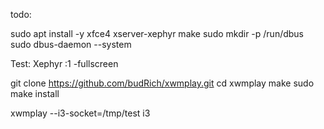 todo:

sudo apt install -y xfce4 xserver-xephyr make
sudo mkdir -p /run/dbus
sudo dbus-daemon --system

Test:
Xephyr :1 -fullscreen


git clone https://github.com/budRich/xwmplay.git
cd  xwmplay
make 
sudo make install


xwmplay --i3-socket=/tmp/test i3

